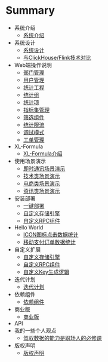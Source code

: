 # Summary

*  系统介绍
    * [系统介绍](zh/项目介绍/系统介绍.md)
*  系统设计
    * [系统设计](zh/系统设计/系统设计.md)
    * [与ClickHouse/Flink技术对比](zh/系统设计/开源XL-LightHouse与Flink、ClickHouse之类技术相比有什么优势.md)
*  Web端操作说明
    * [部门管理](zh/Web端操作说明/部门管理.md)
    * [用户管理](zh/Web端操作说明/用户管理.md)
    * [统计工程](zh/Web端操作说明/统计工程.md)
    * [统计组](zh/Web端操作说明/统计组管理.md)
    * [统计项](zh/Web端操作说明/统计项管理.md)
    * [指标集管理](zh/Web端操作说明/指标集管理.md)    
    * [筛选组件](zh/Web端操作说明/筛选组件.md)
    * [统计限流](zh/Web端操作说明/统计限流.md)
    * [调试模式](zh/Web端操作说明/调试模式.md)
    * [工单管理](zh/Web端操作说明/工单管理.md)
*  XL-Formula
    * [XL-Formula介绍](zh/XL-Formula/01.md)
*  使用场景演示
    * [即时通讯场景演示](zh/使用场景演示/即时通讯类APP场景演示.md)
    * [技术类场景演示](zh/使用场景演示/技术类场景使用演示.md)
    * [电商类场景演示](zh/使用场景演示/电商类业务场景使用演示.md)
    * [资讯类场景演示](zh/使用场景演示/资讯类业务场景使用演示.md)
*  安装部署
    * [一键部署](zh/安装部署/一键部署.md)
    * [自定义存储引擎](zh/安装部署/自定义存储引擎.md)
    * [自定义RPC组件](zh/安装部署/自定义RPC组件.md)
*  Hello World
    * [ICON图标点击数据统计](zh/HelloWorld/icon图标点击数据统计.md)
    * [移动支付订单数据统计](zh/HelloWorld/移动支付订单数据统计.md)
*  自定义扩展
    * [自定义存储引擎](zh/自定义扩展/自定义存储引擎.md)
    * [自定义RPC组件](zh/自定义扩展/自定义RPC组件.md)
    * [自定义Key生成逻辑](zh/自定义扩展/自定义Key生成逻辑.md)
*  迭代计划
    * [迭代计划](zh/迭代计划/迭代计划.md)  
*  依赖组件
    * [依赖组件](zh/依赖组件/依赖组件.md)
*  商业版
   * [商业版](zh/商业版/商业版.md)
*  API 
*  我的一些个人观点
   * [驾驭数据的能力是职场人的必修课](zh/opinion/01.md)   
*  版权声明
    * [版权声明](zh/版权声明/版权声明.md)